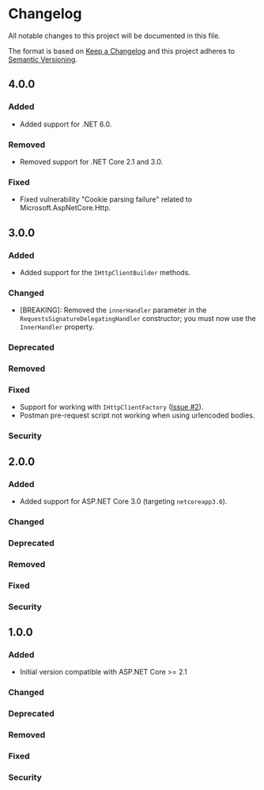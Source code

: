 # Changelog
All notable changes to this project will be documented in this file.

The format is based on [Keep a Changelog](http://keepachangelog.com/en/1.0.0/)
and this project adheres to [Semantic Versioning](http://semver.org/spec/v2.0.0.html).

## 4.0.0

### Added
- Added support for .NET 6.0.

### Removed
- Removed support for .NET Core 2.1 and 3.0.

### Fixed
- Fixed vulnerability "Cookie parsing failure" related to Microsoft.AspNetCore.Http.

## 3.0.0

### Added

- Added support for the `IHttpClientBuilder` methods.

### Changed

- [BREAKING]: Removed the `innerHandler` parameter in the `RequestsSignatureDelegatingHandler` constructor; you must now use the `InnerHandler` property.

### Deprecated

### Removed

### Fixed

- Support for working with `IHttpClientFactory` ([Issue #2](https://github.com/nventive/RequestsSignature/issues/2)).
- Postman pre-request script not working when using urlencoded bodies.

### Security

## 2.0.0

### Added

- Added support for ASP.NET Core 3.0 (targeting `netcoreapp3.0`).

### Changed

### Deprecated

### Removed

### Fixed

### Security

## 1.0.0

### Added

- Initial version compatible with ASP.NET Core >= 2.1

### Changed

### Deprecated

### Removed

### Fixed

### Security

